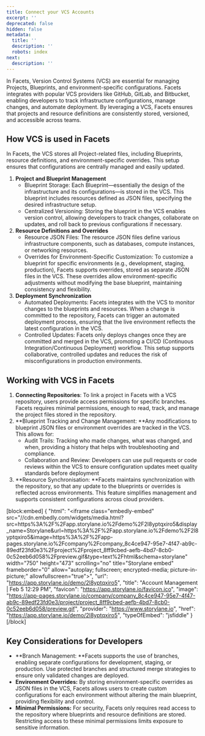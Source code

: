 ```yaml
---
title: Connect your VCS Accounts
excerpt: ''
deprecated: false
hidden: false
metadata:
  title: ''
  description: ''
  robots: index
next:
  description: ''
---
```

In Facets, Version Control Systems (VCS) are essential for managing Projects, Blueprints, and environment-specific configurations. Facets integrates with popular VCS providers like GitHub, GitLab, and Bitbucket, enabling developers to track infrastructure configurations, manage changes, and automate deployment. By leveraging a VCS, Facets ensures that projects and resource definitions are consistently stored, versioned, and accessible across teams.

## How VCS is used in Facets

In Facets, the VCS stores all Project-related files, including Blueprints, resource definitions, and environment-specific overrides. This setup ensures that configurations are centrally managed and easily updated.

1. **Project and Blueprint Management**
   - Blueprint Storage: Each Blueprint—essentially the design of the infrastructure and its configurations—is stored in the VCS. This blueprint includes resources defined as JSON files, specifying the desired infrastructure setup.
   - Centralized Versioning: Storing the blueprint in the VCS enables version control, allowing developers to track changes, collaborate on updates, and roll back to previous configurations if necessary.
2. **Resource Definitions and Overrides**
   - Resource JSON Files: The resource JSON files define various infrastructure components, such as databases, compute instances, or networking resources.
   - Overrides for Environment-Specific Customization: To customize a blueprint for specific environments (e.g., development, staging, production), Facets supports overrides, stored as separate JSON files in the VCS. These overrides allow environment-specific adjustments without modifying the base blueprint, maintaining consistency and flexibility.
3. **Deployment Synchronization**
   - Automated Deployments: Facets integrates with the VCS to monitor changes to the blueprints and resources. When a change is committed to the repository, Facets can trigger an automated deployment process, ensuring that the live environment reflects the latest configuration in the VCS.
   - Controlled Updates: Facets only deploys changes once they are committed and merged in the VCS, promoting a CI/CD (Continuous Integration/Continuous Deployment) workflow. This setup supports collaborative, controlled updates and reduces the risk of misconfigurations in production environments.

## Working with VCS in Facets

1. **Connecting Repositories**: To link a project in Facets with a VCS repository, users provide access permissions for specific branches. Facets requires minimal permissions, enough to read, track, and manage the project files stored in the repository.
2. **Blueprint Tracking and Change Management: **Any modifications to blueprint JSON files or environment overrides are tracked in the VCS. This allows for:
   - Audit Trails: Tracking who made changes, what was changed, and when, providing a history that helps with troubleshooting and compliance.
   - Collaboration and Review: Developers can use pull requests or code reviews within the VCS to ensure configuration updates meet quality standards before deployment
3. **Resource Synchronisation: **Facets maintains synchronization with the repository, so that any update to the blueprints or overrides is reflected across environments. This feature simplifies management and supports consistent configurations across cloud providers.

[block:embed]
{
  "html": "<iframe class=\"embedly-embed\" src=\"//cdn.embedly.com/widgets/media.html?src=https%3A%2F%2Fapp.storylane.io%2Fdemo%2F2l8yptqxiro5&display_name=Storylane&url=https%3A%2F%2Fapp.storylane.io%2Fdemo%2F2l8yptqxiro5&image=https%3A%2F%2Fapp-pages.storylane.io%2Fcompany%2Fcompany_8c4ce947-95e7-4f47-ab9c-89edf23fd0e3%2Fproject%2Fproject_8ff9cbed-aefb-4bd7-8cb0-0c52eeb6d058%2Fpreview.gif&type=text%2Fhtml&schema=storylane\" width=\"750\" height=\"473\" scrolling=\"no\" title=\"Storylane embed\" frameborder=\"0\" allow=\"autoplay; fullscreen; encrypted-media; picture-in-picture;\" allowfullscreen=\"true\"></iframe>",
  "url": "https://app.storylane.io/demo/2l8yptqxiro5",
  "title": "Account Management | Feb 5 12:29 PM",
  "favicon": "https://app.storylane.io/favicon.ico",
  "image": "https://app-pages.storylane.io/company/company_8c4ce947-95e7-4f47-ab9c-89edf23fd0e3/project/project_8ff9cbed-aefb-4bd7-8cb0-0c52eeb6d058/preview.gif",
  "provider": "https://www.storylane.io",
  "href": "https://app.storylane.io/demo/2l8yptqxiro5",
  "typeOfEmbed": "jsfiddle"
}
[/block]


## Key Considerations for Developers

- **Branch Management: **Facets supports the use of branches, enabling separate configurations for development, staging, or production. Use protected branches and structured merge strategies to ensure only validated changes are deployed.
- **Environment Overrides:** By storing environment-specific overrides as JSON files in the VCS, Facets allows users to create custom configurations for each environment without altering the main blueprint, providing flexibility and control.
- **Minimal Permissions:** For security, Facets only requires read access to the repository where blueprints and resource definitions are stored. Restricting access to these minimal permissions limits exposure to sensitive information.